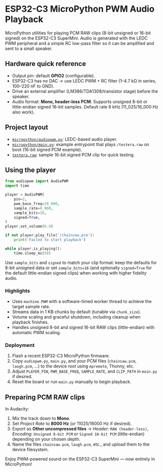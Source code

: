 # ESP32-C3 MicroPython PWM Audio Playback

MicroPython utilities for playing PCM RAW clips (8-bit unsigned or 16-bit signed) on the ESP32-C3 SuperMini. Audio is generated with the LEDC PWM
peripheral and a simple RC low-pass filter so it can be amplified and sent to a small speaker.

## Hardware quick reference

- Output pin: default **GPIO2** (configurable).
- ESP32-C3 has no DAC → use LEDC PWM + RC filter (1–4.7 kΩ in series, 100–220 nF to GND).
- Drive an external amplifier (LM386/TDA1308/transistor stage) before the speaker.
- Audio format: **Mono, header-less PCM**. Supports unsigned 8-bit or little-endian signed 16-bit samples. Default rate 8 kHz (11_025/16_000 Hz also work).

## Project layout

- [`micropython/audiopwm.py`](micropython/audiopwm.py): LEDC-based audio player.
- [`micropython/main.py`](micropython/main.py): example entrypoint that plays `/testera.raw` on boot (16-bit signed PCM example).
- [`testera.raw`](testera.raw): sample 16-bit signed PCM clip for quick testing.

## Using the player

```python
from audiopwm import AudioPWM
import time

player = AudioPWM(
    pin=2,
    pwm_base_freq=20_000,
    sample_rate=8_000,
    sample_bits=16,
    signed=True,
)
player.set_volume(0.9)

if not player.play_file('/chainsaw.pcm'):
    print('Failed to start playback')

while player.is_playing():
    time.sleep_ms(50)
```

Use `sample_bits` and `signed` to match your clip format: keep the defaults for 8-bit unsigned data or set `sample_bits=16` (and optionally `signed=True` for the default little-endian signed clips) when working with higher fidelity audio.

### Highlights

- Uses `machine.PWM` with a software-timed worker thread to achieve the target sample rate.
- Streams data in 1 KB chunks by default (tunable via `chunk_size`).
- Volume scaling and graceful shutdown, including cleanup when playback finishes.
- Handles unsigned 8-bit and signed 16-bit RAW clips (little-endian) with automatic PWM scaling.

### Deployment

1. Flash a recent ESP32-C3 MicroPython firmware.
2. Copy `audiopwm.py`, `main.py`, and your PCM files (`chainsaw.pcm`, `laugh.pcm`, …) to the device root using `mpremote`, Thonny, etc.
3. Adjust `PLAYER_PIN`, `PWM_BASE_FREQ`, `SAMPLE_RATE`, and `CLIP_PATH` in `main.py` if desired.
4. Reset the board or run `main.py` manually to begin playback.

## Preparing PCM RAW clips

In Audacity:

1. Mix the track down to **Mono**.
2. Set *Project Rate* to **8000 Hz** (or 11025/16000 Hz if desired).
3. Export as **Other uncompressed files** → *Header*: `RAW (header-less)`, *Encoding*: `Unsigned 8-bit PCM` or `Signed 16-bit PCM` (little-endian) depending on your chosen depth.
4. Name the files `chainsaw.pcm`, `laugh.pcm`, etc., and upload them to the device filesystem.

Enjoy PWM-powered sound on the ESP32-C3 SuperMini — now entirely in MicroPython!

